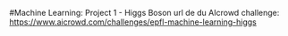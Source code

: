 #Machine Learning: Project 1 - Higgs Boson
url de du AIcrowd challenge: https://www.aicrowd.com/challenges/epfl-machine-learning-higgs
